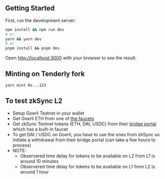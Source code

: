 ## Getting Started

First, run the development server:

```sh
npm install && npm run dev
# or
yarn && yarn dev
# or
pnpm install && pnpm dev
```

Open [http://localhost:3000](http://localhost:3000) with your browser to see the result.

## Minting on Tenderly fork

```sh
yarn mint 0x...123
```

## To test zkSync L2
- Setup Goerli Testnet in your wallet
- Get Goerli ETH from one of [the faucets](https://github.com/bxpana/Goerli-Faucets)
- Get zkSync Testnet tokens (ETH, DAI, USDC) from their [bridge portal](https://goerli.portal.zksync.io/bridge) which has a built-in faucet
- To get DAI / USDC on Goerli, you have to use the ones from zkSync so initiate a withdrawal from their bridge portal (can take a few hours to process)
- NOTE:
    - Observered time delay for tokens to be available on L2 from L1 is around 10 minutes
    - Observered time delay for tokens to be available on L1 from L2 is around 1 hour
